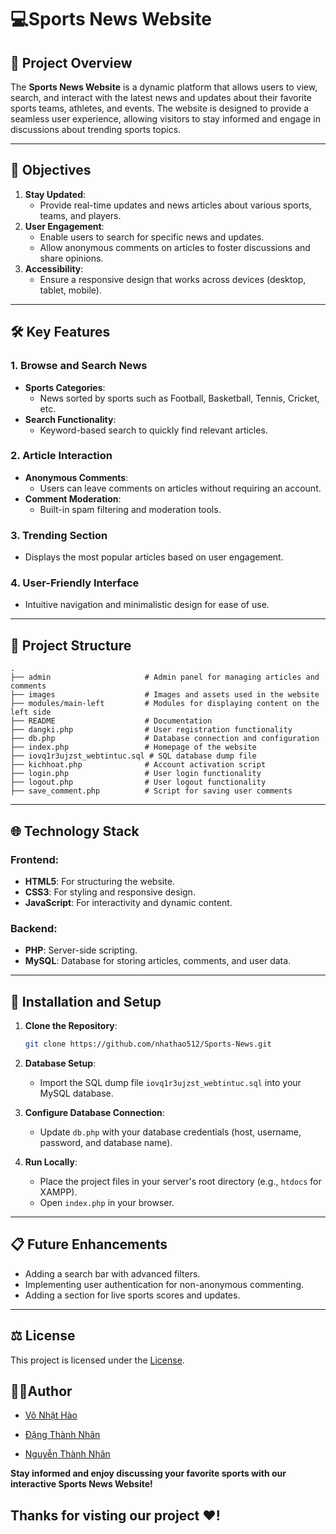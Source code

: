 # 💻Sports News Website

## 🏀 Project Overview
The **Sports News Website** is a dynamic platform that allows users to view, search, and interact with the latest news and updates about their favorite sports teams, athletes, and events. The website is designed to provide a seamless user experience, allowing visitors to stay informed and engage in discussions about trending sports topics.

---

## 🎯 Objectives

1. **Stay Updated**:
   - Provide real-time updates and news articles about various sports, teams, and players.
2. **User Engagement**:
   - Enable users to search for specific news and updates.
   - Allow anonymous comments on articles to foster discussions and share opinions.
3. **Accessibility**:
   - Ensure a responsive design that works across devices (desktop, tablet, mobile).

---

## 🛠️ Key Features

### **1. Browse and Search News**
- **Sports Categories**:
  - News sorted by sports such as Football, Basketball, Tennis, Cricket, etc.
- **Search Functionality**:
  - Keyword-based search to quickly find relevant articles.

### **2. Article Interaction**
- **Anonymous Comments**:
  - Users can leave comments on articles without requiring an account.
- **Comment Moderation**:
  - Built-in spam filtering and moderation tools.

### **3. Trending Section**
- Displays the most popular articles based on user engagement.

### **4. User-Friendly Interface**
- Intuitive navigation and minimalistic design for ease of use.

---

## 📂 Project Structure

```plaintext
.
├── admin                     # Admin panel for managing articles and comments
├── images                    # Images and assets used in the website
├── modules/main-left         # Modules for displaying content on the left side
├── README                    # Documentation
├── dangki.php                # User registration functionality
├── db.php                    # Database connection and configuration
├── index.php                 # Homepage of the website
├── iovq1r3ujzst_webtintuc.sql # SQL database dump file
├── kichhoat.php              # Account activation script
├── login.php                 # User login functionality
├── logout.php                # User logout functionality
├── save_comment.php          # Script for saving user comments
```

---

## 🌐 Technology Stack

### Frontend:
- **HTML5**: For structuring the website.
- **CSS3**: For styling and responsive design.
- **JavaScript**: For interactivity and dynamic content.

### Backend:
- **PHP**: Server-side scripting.
- **MySQL**: Database for storing articles, comments, and user data.

---

## 🔧 Installation and Setup

1. **Clone the Repository**:
   ```bash
   git clone https://github.com/nhathao512/Sports-News.git
   ```

2. **Database Setup**:
   - Import the SQL dump file `iovq1r3ujzst_webtintuc.sql` into your MySQL database.

3. **Configure Database Connection**:
   - Update `db.php` with your database credentials (host, username, password, and database name).

4. **Run Locally**:
   - Place the project files in your server's root directory (e.g., `htdocs` for XAMPP).
   - Open `index.php` in your browser.

---

## 📋 Future Enhancements
- Adding a search bar with advanced filters.
- Implementing user authentication for non-anonymous commenting.
- Adding a section for live sports scores and updates.

---

## ⚖️ License
This project is licensed under the [License](LICENSE.md).


## 🧑‍💻Author
* [Võ Nhật Hào](https://github.com/nhathao512)

* [Đặng Thành Nhân](https://github.com/nhandang02)

* [Nguyễn Thành Nhân](https://github.com/thanhnhanzxc)

**Stay informed and enjoy discussing your favorite sports with our interactive Sports News Website!**

## Thanks for visting our project ❤️! 
